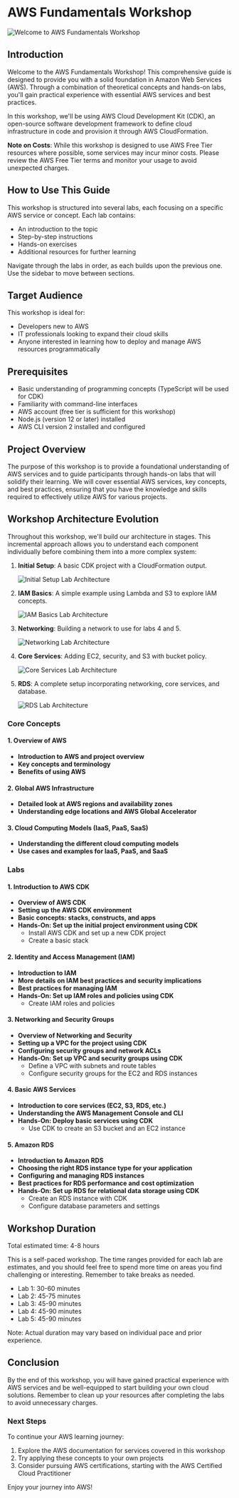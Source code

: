 # AWS Fundamentals Workshop

![Welcome to AWS Fundamentals Workshop](media/welcome.png)

## Introduction

Welcome to the AWS Fundamentals Workshop! This comprehensive guide is designed to provide you with a solid foundation in Amazon Web Services (AWS). Through a combination of theoretical concepts and hands-on labs, you'll gain practical experience with essential AWS services and best practices.

In this workshop, we'll be using AWS Cloud Development Kit (CDK), an open-source software development framework to define cloud infrastructure in code and provision it through AWS CloudFormation.

**Note on Costs**: While this workshop is designed to use AWS Free Tier resources where possible, some services may incur minor costs. Please review the AWS Free Tier terms and monitor your usage to avoid unexpected charges.

## How to Use This Guide

This workshop is structured into several labs, each focusing on a specific AWS service or concept. Each lab contains:

- An introduction to the topic
- Step-by-step instructions
- Hands-on exercises
- Additional resources for further learning

Navigate through the labs in order, as each builds upon the previous one. Use the sidebar to move between sections.

## Target Audience

This workshop is ideal for:

- Developers new to AWS
- IT professionals looking to expand their cloud skills
- Anyone interested in learning how to deploy and manage AWS resources programmatically

## Prerequisites

- Basic understanding of programming concepts (TypeScript will be used for CDK)
- Familiarity with command-line interfaces
- AWS account (free tier is sufficient for this workshop)
- Node.js (version 12 or later) installed
- AWS CLI version 2 installed and configured

## Project Overview

The purpose of this workshop is to provide a foundational understanding of AWS services and to guide participants through hands-on labs that will solidify their learning. We will cover essential AWS services, key concepts, and best practices, ensuring that you have the knowledge and skills required to effectively utilize AWS for various projects.

## Workshop Architecture Evolution

Throughout this workshop, we'll build our architecture in stages. This incremental approach allows you to understand each component individually before combining them into a more complex system:

1. **Initial Setup**: A basic CDK project with a CloudFormation output.

   ![Initial Setup Lab Architecture](media/lab_1_arch.drawio.svg)

2. **IAM Basics**: A simple example using Lambda and S3 to explore IAM concepts.

   ![IAM Basics Lab Architecture](media/lab_2_arch.drawio.svg)

3. **Networking**: Building a network to use for labs 4 and 5.

   ![Networking Lab Architecture](media/lab_3_arch.drawio.svg)

4. **Core Services**: Adding EC2, security, and S3 with bucket policy.

   ![Core Services Lab Architecture](media/lab_4_arch.drawio.svg)

5. **RDS**: A complete setup incorporating networking, core services, and database.

   ![RDS Lab Architecture](media/lab_5_arch.drawio.svg)

### Core Concepts

#### 1. Overview of AWS

- **Introduction to AWS and project overview**
- **Key concepts and terminology**
- **Benefits of using AWS**

#### 2. Global AWS Infrastructure

- **Detailed look at AWS regions and availability zones**
- **Understanding edge locations and AWS Global Accelerator**

#### 3. Cloud Computing Models (IaaS, PaaS, SaaS)

- **Understanding the different cloud computing models**
- **Use cases and examples for IaaS, PaaS, and SaaS**

### Labs

#### 1. Introduction to AWS CDK

- **Overview of AWS CDK**
- **Setting up the AWS CDK environment**
- **Basic concepts: stacks, constructs, and apps**
- **Hands-On: Set up the initial project environment using CDK**
  - Install AWS CDK and set up a new CDK project
  - Create a basic stack

#### 2. Identity and Access Management (IAM)

- **Introduction to IAM**
- **More details on IAM best practices and security implications**
- **Best practices for managing IAM**
- **Hands-On: Set up IAM roles and policies using CDK**
  - Create IAM roles and policies

#### 3. Networking and Security Groups

- **Overview of Networking and Security**
- **Setting up a VPC for the project using CDK**
- **Configuring security groups and network ACLs**
- **Hands-On: Set up VPC and security groups using CDK**
  - Define a VPC with subnets and route tables
  - Configure security groups for the EC2 and RDS instances

#### 4. Basic AWS Services

- **Introduction to core services (EC2, S3, RDS, etc.)**
- **Understanding the AWS Management Console and CLI**
- **Hands-On: Deploy basic services using CDK**
  - Use CDK to create an S3 bucket and an EC2 instance

#### 5. Amazon RDS

- **Introduction to Amazon RDS**
- **Choosing the right RDS instance type for your application**
- **Configuring and managing RDS instances**
- **Best practices for RDS performance and cost optimization**
- **Hands-On: Set up RDS for relational data storage using CDK**
  - Create an RDS instance with CDK
  - Configure database parameters and settings

## Workshop Duration

Total estimated time: 4-8 hours

This is a self-paced workshop. The time ranges provided for each lab are estimates, and you should feel free to spend more time on areas you find challenging or interesting. Remember to take breaks as needed.

- Lab 1: 30-60 minutes
- Lab 2: 45-75 minutes
- Lab 3: 45-90 minutes
- Lab 4: 45-90 minutes
- Lab 5: 45-90 minutes

Note: Actual duration may vary based on individual pace and prior experience.

## Conclusion

By the end of this workshop, you will have gained practical experience with AWS services and be well-equipped to start building your own cloud solutions. Remember to clean up your resources after completing the labs to avoid unnecessary charges.

### Next Steps

To continue your AWS learning journey:

1. Explore the AWS documentation for services covered in this workshop
2. Try applying these concepts to your own projects
3. Consider pursuing AWS certifications, starting with the AWS Certified Cloud Practitioner

Enjoy your journey into AWS!
